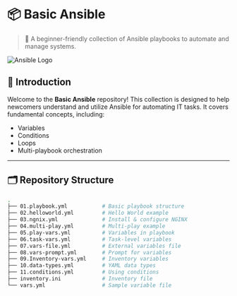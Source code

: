 
# 📦 Basic Ansible

> 🚀 A beginner-friendly collection of Ansible playbooks to automate and manage systems.

![Ansible Logo](https://upload.wikimedia.org/wikipedia/commons/thumb/2/24/Ansible_logo.svg/1200px-Ansible_logo.svg.png)


## 📖 Introduction

Welcome to the **Basic Ansible** repository! This collection is designed to help newcomers understand and utilize Ansible for automating IT tasks. It covers fundamental concepts, including:

- Variables
- Conditions
- Loops
- Multi-playbook orchestration

---

## 🗂️ Repository Structure

```bash
.
├── 01.playbook.yml           # Basic playbook structure
├── 02.helloworld.yml         # Hello World example
├── 03.ngnix.yml              # Install & configure NGINX
├── 04.multi-play.yml         # Multi-play example
├── 05.play-vars.yml          # Variables in playbook
├── 06.task-vars.yml          # Task-level variables
├── 07.vars-file.yml          # External variables file
├── 08.vars-prompt.yml        # Prompt for variables
├── 09.Inventory-vars.yml     # Inventory variables
├── 10.data-types.yml         # YAML data types
├── 11.conditions.yml         # Using conditions
├── inventory.ini             # Inventory file
└── vars.yml                  # Sample variable file

